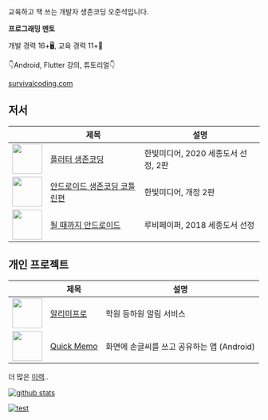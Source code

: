 교육하고 책 쓰는 개발자 생존코딩 오준석입니다.

**프로그래밍 멘토**

개발 경력 16+🖥, 교육 경력 11+📖

👇Android, Flutter 강의, 튜토리얼👇

[survivalcoding.com](https://survivalcoding.com/)

## 저서

| |제목|설명|
|---|---|---|
|<img src="https://github.com/junsuk5/junsuk5/assets/7101560/5a08b03c-1ca8-43bd-915b-ebd6ab1835e1" width="60"/>|[플러터 생존코딩](https://www.yes24.com/Product/Goods/101819249)| 한빛미디어, 2020 세종도서 선정, 2판|
|<img src="https://github.com/junsuk5/junsuk5/assets/7101560/35bfdb6a-2b23-4050-be80-60b1663c77bc" width="60"/>|[안드로이드 생존코딩 코틀린편](https://www.yes24.com/Product/Goods/105523818)| 한빛미디어, 개정 2판|
|<img src="https://github.com/junsuk5/junsuk5/assets/7101560/624f4d04-92f5-4238-8641-b5fd99345dc8" width="60"/>|[될 때까지 안드로이드](https://www.yes24.com/Product/Goods/59298937) |루비페이퍼, 2018 세종도서 선정|

## 개인 프로젝트

| |제목|설명|
|---|---|---|
|<img src="https://github.com/junsuk5/junsuk5/assets/7101560/d1436e7d-024c-44c5-9173-e63edb23b38d" width="60"/>|[알리미프로](https://alimipro.com/)|학원 등하원 알림 서비스|
|<img src="https://github.com/junsuk5/junsuk5/assets/7101560/8e6460b2-9514-49e1-a727-74d62c707dc2" width="60"/>|[Quick Memo](https://play.google.com/store/apps/details?id=com.jsoh.drawmemo)|화면에 손글씨를 쓰고 공유하는 앱 (Android)|

더 많은 [이력](https://www.notion.so/087c93d2c3ad41ff9b46c434239cd310?pvs=4)..

[![github stats](https://github-readme-stats.vercel.app/api?username=Junsuk5&show_icons=true)](https://github.com/anuraghazra/github-readme-stats)

[![test](https://github-readme-stats.vercel.app/api/top-langs/?username=junsuk5&langs_count=8)](https://github.com/junsuk5?tab=repositories)
